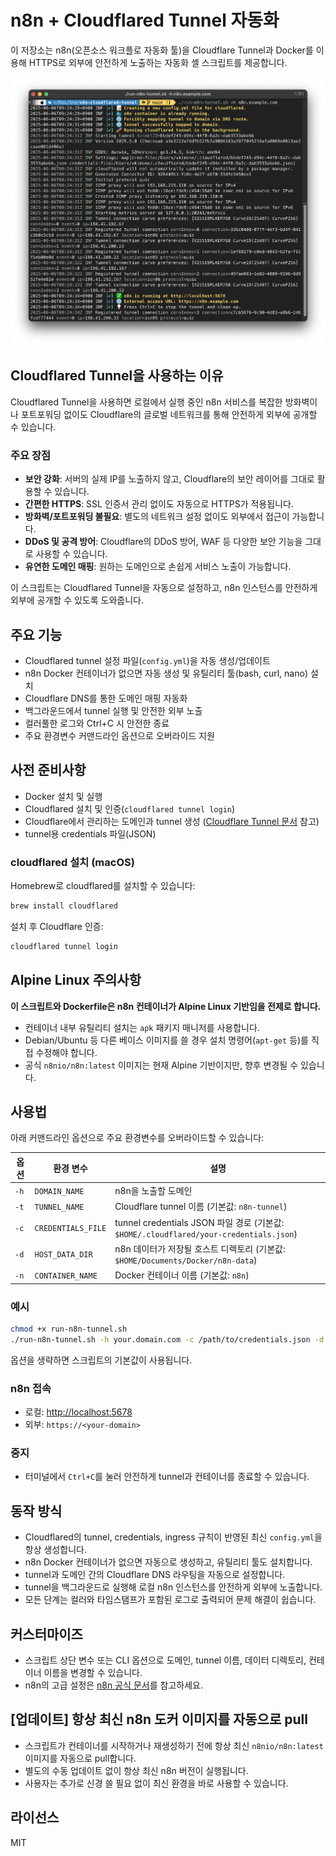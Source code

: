 # n8n + Cloudflared Tunnel 자동화

이 저장소는 n8n(오픈소스 워크플로 자동화 툴)을 Cloudflare Tunnel과 Docker를 이용해 HTTPS로 외부에 안전하게 노출하는 자동화 셸 스크립트를 제공합니다.

![n8n + Cloudflared Tunnel Example](n8n-cloudflared-tunnel.png)

## Cloudflared Tunnel을 사용하는 이유

Cloudflared Tunnel을 사용하면 로컬에서 실행 중인 n8n 서비스를 복잡한 방화벽이나 포트포워딩 없이도 Cloudflare의 글로벌 네트워크를 통해 안전하게 외부에 공개할 수 있습니다.

### 주요 장점
- **보안 강화**: 서버의 실제 IP를 노출하지 않고, Cloudflare의 보안 레이어를 그대로 활용할 수 있습니다.
- **간편한 HTTPS**: SSL 인증서 관리 없이도 자동으로 HTTPS가 적용됩니다.
- **방화벽/포트포워딩 불필요**: 별도의 네트워크 설정 없이도 외부에서 접근이 가능합니다.
- **DDoS 및 공격 방어**: Cloudflare의 DDoS 방어, WAF 등 다양한 보안 기능을 그대로 사용할 수 있습니다.
- **유연한 도메인 매핑**: 원하는 도메인으로 손쉽게 서비스 노출이 가능합니다.

이 스크립트는 Cloudflared Tunnel을 자동으로 설정하고, n8n 인스턴스를 안전하게 외부에 공개할 수 있도록 도와줍니다.

## 주요 기능
- Cloudflared tunnel 설정 파일(`config.yml`)을 자동 생성/업데이트
- n8n Docker 컨테이너가 없으면 자동 생성 및 유틸리티 툴(bash, curl, nano) 설치
- Cloudflare DNS를 통한 도메인 매핑 자동화
- 백그라운드에서 tunnel 실행 및 안전한 외부 노출
- 컬러풀한 로그와 Ctrl+C 시 안전한 종료
- 주요 환경변수 커맨드라인 옵션으로 오버라이드 지원

## 사전 준비사항
- Docker 설치 및 실행
- Cloudflared 설치 및 인증(`cloudflared tunnel login`)
- Cloudflare에서 관리하는 도메인과 tunnel 생성 ([Cloudflare Tunnel 문서](https://developers.cloudflare.com/cloudflare-one/connections/connect-apps/) 참고)
- tunnel용 credentials 파일(JSON)

### cloudflared 설치 (macOS)
Homebrew로 cloudflared를 설치할 수 있습니다:

```sh
brew install cloudflared
```

설치 후 Cloudflare 인증:

```sh
cloudflared tunnel login
```

## Alpine Linux 주의사항
**이 스크립트와 Dockerfile은 n8n 컨테이너가 Alpine Linux 기반임을 전제로 합니다.**
- 컨테이너 내부 유틸리티 설치는 `apk` 패키지 매니저를 사용합니다.
- Debian/Ubuntu 등 다른 베이스 이미지를 쓸 경우 설치 명령어(`apt-get` 등)를 직접 수정해야 합니다.
- 공식 `n8nio/n8n:latest` 이미지는 현재 Alpine 기반이지만, 향후 변경될 수 있습니다.

## 사용법

아래 커맨드라인 옵션으로 주요 환경변수를 오버라이드할 수 있습니다:

| 옵션 | 환경 변수 | 설명 |
|------|-----------|------|
| `-h` | `DOMAIN_NAME` | n8n을 노출할 도메인 |
| `-t` | `TUNNEL_NAME` | Cloudflare tunnel 이름 (기본값: `n8n-tunnel`) |
| `-c` | `CREDENTIALS_FILE` | tunnel credentials JSON 파일 경로 (기본값: `$HOME/.cloudflared/your-credentials.json`) |
| `-d` | `HOST_DATA_DIR` | n8n 데이터가 저장될 호스트 디렉토리 (기본값: `$HOME/Documents/Docker/n8n-data`) |
| `-n` | `CONTAINER_NAME` | Docker 컨테이너 이름 (기본값: `n8n`) |

### 예시

```sh
chmod +x run-n8n-tunnel.sh
./run-n8n-tunnel.sh -h your.domain.com -c /path/to/credentials.json -d /my/data/dir -n my-n8n-container
```

옵션을 생략하면 스크립트의 기본값이 사용됩니다.

### n8n 접속
- 로컬: [http://localhost:5678](http://localhost:5678)
- 외부: `https://<your-domain>`

### 중지
- 터미널에서 `Ctrl+C`를 눌러 안전하게 tunnel과 컨테이너를 종료할 수 있습니다.

## 동작 방식
- Cloudflared의 tunnel, credentials, ingress 규칙이 반영된 최신 `config.yml`을 항상 생성합니다.
- n8n Docker 컨테이너가 없으면 자동으로 생성하고, 유틸리티 툴도 설치합니다.
- tunnel과 도메인 간의 Cloudflare DNS 라우팅을 자동으로 설정합니다.
- tunnel을 백그라운드로 실행해 로컬 n8n 인스턴스를 안전하게 외부에 노출합니다.
- 모든 단계는 컬러와 타임스탬프가 포함된 로그로 출력되어 문제 해결이 쉽습니다.

## 커스터마이즈
- 스크립트 상단 변수 또는 CLI 옵션으로 도메인, tunnel 이름, 데이터 디렉토리, 컨테이너 이름을 변경할 수 있습니다.
- n8n의 고급 설정은 [n8n 공식 문서](https://docs.n8n.io/)를 참고하세요.

## [업데이트] 항상 최신 n8n 도커 이미지를 자동으로 pull

- 스크립트가 컨테이너를 시작하거나 재생성하기 전에 항상 최신 `n8nio/n8n:latest` 이미지를 자동으로 pull합니다.
- 별도의 수동 업데이트 없이 항상 최신 n8n 버전이 실행됩니다.
- 사용자는 추가로 신경 쓸 필요 없이 최신 환경을 바로 사용할 수 있습니다.

## 라이선스
MIT
